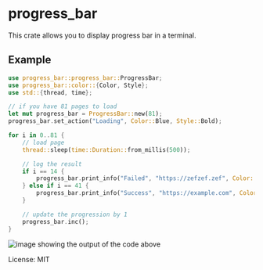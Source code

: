 # progress_bar

This crate allows you to display progress bar in a terminal.

## Example

```rust
use progress_bar::progress_bar::ProgressBar;
use progress_bar::color::{Color, Style};
use std::{thread, time};

// if you have 81 pages to load
let mut progress_bar = ProgressBar::new(81);
progress_bar.set_action("Loading", Color::Blue, Style::Bold);

for i in 0..81 {
	// load page
	thread::sleep(time::Duration::from_millis(500));

	// log the result
	if i == 14 {
		progress_bar.print_info("Failed", "https://zefzef.zef", Color::Red, Style::Normal);
	} else if i == 41 {
		progress_bar.print_info("Success", "https://example.com", Color::Green, Style::Bold);
	}

	// update the progression by 1
	progress_bar.inc();
}
```

![image showing the output of the code above](https://mubelotix.dev/images/progress_bar_example1.png "Output")

License: MIT
